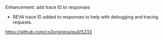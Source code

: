 Enhancement: add trace ID to responses

- REVA trace ID added to responses to help with debugging and tracing requests.

https://github.com/cs3org/reva/pull/5233
